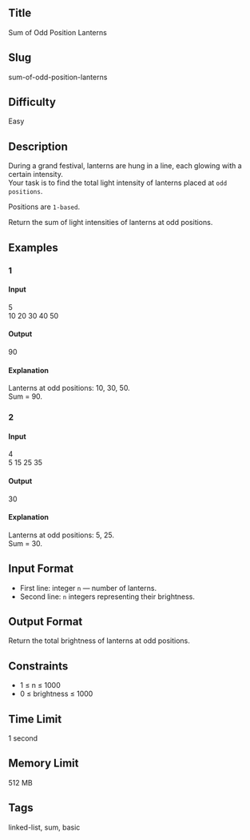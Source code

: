 ## Title
Sum of Odd Position Lanterns

## Slug
sum-of-odd-position-lanterns

## Difficulty
Easy

## Description

During a grand festival, lanterns are hung in a line, each glowing with a certain intensity.  
Your task is to find the total light intensity of lanterns placed at `odd positions`.

Positions are `1-based`.

Return the sum of light intensities of lanterns at odd positions.

## Examples

### 1
#### Input
5  
10 20 30 40 50  

#### Output
90  

#### Explanation
Lanterns at odd positions: 10, 30, 50.  
Sum = 90.

### 2
#### Input
4  
5 15 25 35  

#### Output
30  

#### Explanation
Lanterns at odd positions: 5, 25.  
Sum = 30.

## Input Format
- First line: integer `n` — number of lanterns.  
- Second line: `n` integers representing their brightness.

## Output Format
Return the total brightness of lanterns at odd positions.

## Constraints
- 1 ≤ n ≤ 1000  
- 0 ≤ brightness ≤ 1000  

## Time Limit
1 second

## Memory Limit
512 MB

## Tags
linked-list, sum, basic
